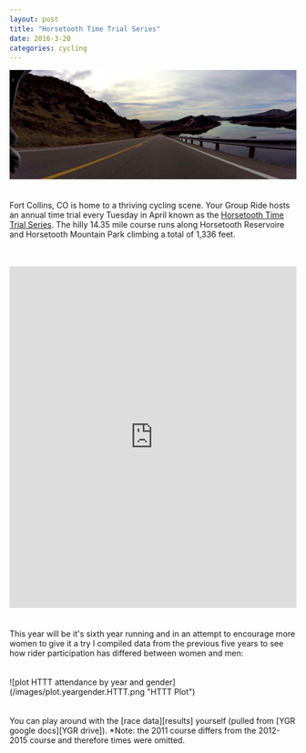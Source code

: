 ```yaml
---
layout: post
title: "Horsetooth Time Trial Series"
date: 2016-3-20 
categories: cycling
---
```

![HTdams](/images/dams_handlebar.jpg "HTDam Soldier Hill Descent")
<br>
<br>
<br>
Fort Collins, CO is home to a thriving cycling scene. Your Group Ride hosts an annual time trial every Tuesday in April known as the [Horsetooth Time Trial Series][HTTT flyer]. The hilly 14.35 mile course runs along Horsetooth Reservoire and Horsetooth Mountain Park climbing a total of 1,336 feet.
<br>
<br>
<br>
<iframe style="width:100%;height:600px;" src="https://veloviewer.com/segments/1213731/embed2" frameborder="0" scrolling="no"></iframe>	
<br>
<br>
<br>
This year will be it's sixth year running and in an attempt to encourage more women to give it a try I compiled data from the previous five years to see how rider participation has differed between women and men:	
<br>
<br>
<br>
![plot HTTT attendance by year and gender](/images/plot.yeargender.HTTT.png "HTTT Plot")	
<br>
<br>
<br>
You can play around with the [race data][results] yourself (pulled from [YGR google docs][YGR drive]). *Note: the 2011 course differs from the 2012-2015 course and therefore times were omitted.

[results]: https://github.com/skammlade/projects/blob/master/HTTT/HTTT.csv
[YGR drive]: https://docs.google.com/spreadsheets/d/1dNnqC5YTzURecVyo8U4a_RAv-KwQoJtCwnjseIOjg1g/pub?output=html
[HTTT flyer]: http://yourgroupride.com/index.php/local-races/horsetooth-time-trial-series
